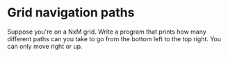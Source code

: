 Grid navigation paths
==========

Suppose you're on a NxM grid. Write a program that prints how many different paths can you take to go from the bottom left to the top right. You can only move right or up.


